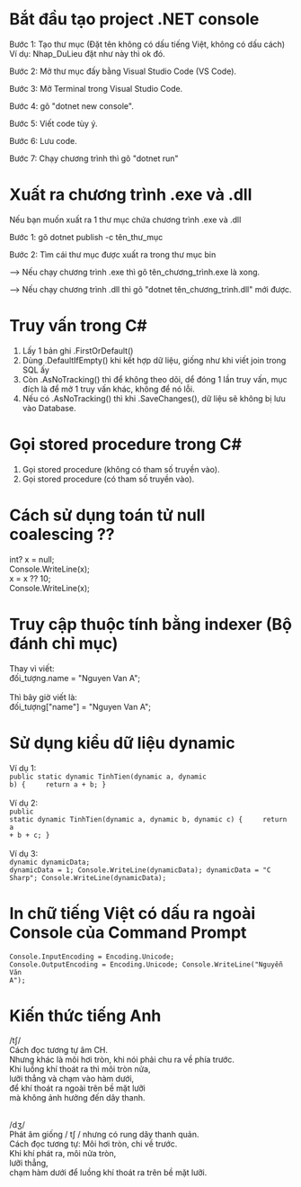 # Bắt đầu tạo project .NET console
Bước 1: Tạo thư mục
(Đặt tên không có dấu tiếng Việt, không có dấu cách)
Ví dụ: Nhap_DuLieu đặt như này thì ok đó.
<br>

Bước 2: Mở thư mục đấy bằng Visual Studio Code (VS Code).
<br>

Bước 3: Mở Terminal trong Visual Studio Code.
<br>

Bước 4: gõ "dotnet new console".
<br>

Bước 5: Viết code tùy ý.
<br>

Bước 6: Lưu code.
<br>

Bước 7: Chạy chương trình thì gõ "dotnet run"
# Xuất ra chương trình .exe và .dll
Nếu bạn muốn xuất ra 1 thư mục chứa chương trình .exe và .dll
<br>

Bước 1: gõ dotnet publish -c tên_thư_mục
<br>

Bước 2: Tìm cái thư mục được xuất ra trong thư mục bin
<br>

--> Nếu chạy chương trình .exe thì gõ tên_chương_trình.exe là xong.
<br>

--> Nếu chạy chương trình .dll thì gõ "dotnet tên_chương_trình.dll" mới được.

# Truy vấn trong C#
1. Lấy 1 bản ghi .FirstOrDefault()
2. Dùng .DefaultIfEmpty() khi kết hợp dữ liệu, giống như khi viết join trong SQL ấy
3. Còn .AsNoTracking() thì để không theo dõi, dể đóng 1 lần truy vấn, mục đích là để mở 1 truy vấn khác, không để nó lỗi.
4. Nếu có .AsNoTracking() thì khi .SaveChanges(), dữ liệu sẽ không bị lưu vào Database.

# Gọi stored procedure trong C#
1. Gọi stored procedure (không có tham số truyền vào).
2. Gọi stored procedure (có tham số truyền vào).

# Cách sử dụng toán tử null coalescing ??
int? x = null;<br>
Console.WriteLine(x);<br>
x = x ?? 10;<br>
Console.WriteLine(x);

# Truy cập thuộc tính bằng indexer (Bộ đánh chỉ mục)
Thay vì viết:<br>
đối_tượng.name = "Nguyen Van A";<br><br>
Thì bây giờ viết là:<br>
đối_tượng["name"] = "Nguyen Van A";

# Sử dụng kiểu dữ liệu dynamic
Ví dụ 1:<br>
<code>public static dynamic TinhTien(dynamic a, dynamic b)
{
    &emsp;&emsp;&emsp;&emsp;return a + b;
}</code>
<br><br>
Ví dụ 2:<br>
<code>public static dynamic TinhTien(dynamic a, dynamic b, dynamic c)
{
    &emsp;&emsp;&emsp;&emsp;return a + b + c;
}</code>
<br><br>
Ví dụ 3:<br>
<code>dynamic dynamicData;
dynamicData = 1;
Console.WriteLine(dynamicData);
dynamicData = "C Sharp";
Console.WriteLine(dynamicData);</code>

# In chữ tiếng Việt có dấu ra ngoài Console của Command Prompt
<code>Console.InputEncoding = Encoding.Unicode;
Console.OutputEncoding = Encoding.Unicode;
Console.WriteLine("Nguyễn Văn A");</code>

# Kiến thức tiếng Anh
/t∫/<br>
Cách đọc tương tự âm CH.<br>
Nhưng khác là môi hơi tròn, khi nói phải chu ra về phía trước.<br>
Khi luồng khí thoát ra thì môi tròn nửa,<br>
lưỡi thẳng và chạm vào hàm dưới,<br>
để khí thoát ra ngoài trên bề mặt lưỡi<br>
mà không ảnh hưởng đến dây thanh.<br><br>

/dʒ/<br>
Phát âm giống / t∫ / nhưng có rung dây thanh quản.<br>
Cách đọc tương tự: Môi hơi tròn, chi về trước.<br>
Khi khí phát ra, môi nửa tròn,<br>
lưỡi thẳng,<br>
chạm hàm dưới để luồng khí thoát ra trên bề mặt lưỡi.<br>
